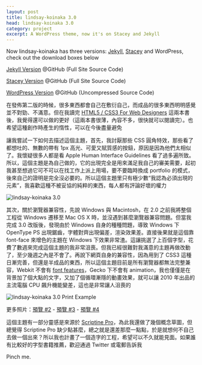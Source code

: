 ```yaml
---
layout: post
title: lindsay-koinaka 3.0
head: lindsay-koinaka 3.0
category: project
excerpt: A WordPress theme, now it's on Stacey and Jekyll
---
```


<section class=text>
<p class=note>Now lindsay-koinaka has three versions: <a href="http://jekyllrb.com/">Jekyll</a>, <a href="http://staceyapp.com/">Stacey</a> and WordPress, check out the download boxes below</p>
<p class=download><a href="http://github.com/sparanoid/lindsay-koinaka-jekyll">Jekyll Version</a> @GitHub (Full Site Source Code)</p>
<p class=download><a href="http://github.com/sparanoid/lindsay-koinaka-stacey">Stacey Version</a> @GitHub (Full Site Source Code)</p>
<p class=download><a href="http://github.com/sparanoid/lindsay-koinaka-wp">WordPress Version</a> @GitHub (Uncompressed Source Code)</p>

<p>在發佈第二版的時候，很多東西都會自己在敷衍自己，而成品的很多東西明明感覺並不對勁、不滿意。但在我讀完 <a href="http://books.alistapart.com/products/html5-for-web-designers">HTML5 / CSS3 For Web Designers</a> 這兩本書後，我覺得還可以做的更好（這兩本書很薄，內容不多，很快就可以閱讀完）。也希望這種創作時產生的惰性，可以在今後盡量避免</p>

<p>讓我嘗試一下如何去描述這個主題，首先，我討厭那些 CSS 圓角特效，那些看了都想吐的、無數的帶有 1px 高光、可愛又賦質感的按鈕，原因是因為他們太相似了。我懷疑很多人都是看 Apple Human Interface Guidelines 看了過多遍所致。所以，這個主題是為自己做的，它的出現完全是用來滿足我自己的審美需要，起初我甚至想過它可不可以在找工作上派上用場，要不要臨時換成 portfolio 的模式，後來自己的證明是完全沒必要的。所以這個主題里只有極少數“我認為必須出現的元素”，我喜歡這種不被妥協的純粹的東西，每人都有評論好壞的權力</p>
</section>

<section>
<p><img src="{{ site.file }}/lindsay-koinaka-3.jpg" alt="lindsay-koinaka 3.0"></p>
</section>

<section class=text>
<p>其次，關於瀏覽器兼容性，先說 Windows 與 Macintosh，在 2.0 之前我將整個工程從 Windows 遷移至 Mac OS X 時，並沒遇到甚麼瀏覽器兼容問題。但當我完成 3.0 改版後，發現由於 Windows 自身的種種問題，導致 Windows 下 OpenType PS 出現鋸齒，字體對齊出現偏差，渲染效果差。直接後果就是這個靠 font-face 來增色的主題在 Windows 下效果非常渣。這讓挑選了上百個字型，花費了數週來完成這個主題的我非常沮喪。但我已經很難對我滿意的主題再做改動了，至少幾週之內是不會了。再說下網頁自身的兼容性，因為用到了 CSS3 這種日漸完善，但還是半成品的東西，所以這個主題目前是所有瀏覽器都無法完整兼容，Webkit 不會有 <a href="http://hacks.mozilla.org/2010/11/firefox-4-font-feature-support/">font features</a>，Gecko 下不會有 animation，我也僅僅是在背景加了個大點的文字，又加了個循環漸隱的動畫效果，就可以讓 2010 年出品的主流電腦 CPU 飆升機能變差，這也是非常讓人沮喪的</p>
</section>

<section>
<p><img src="{{ site.file }}/lindsay-koinaka-3-print-example-01.jpg" alt="lindsay-koinaka 3.0 Print Example"></p>
</section>

<section class=text>
更多照片：<a href="{{ site.file }}/lindsay-koinaka-3-print-example-02.jpg">預覽 #2</a> -
<a href="{{ site.file }}/lindsay-koinaka-3-print-example-03.jpg">預覽 #3</a> -
<a href="{{ site.file }}/lindsay-koinaka-3-print-example-04.jpg">預覽 #4</a>

<p>這個主題有一部分靈感是來源於 <a href="http://new.myfonts.com/fonts/cheapprofonts/scriptina-pro/regular/">Scriptine Pro</a>，為此我還做了幾個概念草圖，但總覺得 Scriptine Pro 缺少點甚麼，總之就是還差那麼一點點，於是就想何不自己去做一個出來？所以我也計畫了一個造字的工程，希望可以不久就能見面。如果誰有比較好的字型書籍推薦，歡迎通過 Twitter 或電郵告訴我</p>

<p>Pinch me.</p>
</section>